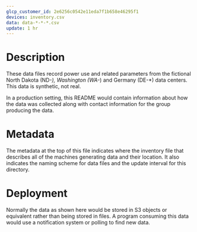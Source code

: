 ```yaml
---
glcp_customer_id: 2e6256c0542e11eda7f1b658e46295f1
devices: inventory.csv
data: data-*-*-*.csv
update: 1 hr
---
```


# Description

These data files record power use and related parameters from the
fictional North Dakota (ND-*), Washington (WA-*) and Germany (DE-*) data
centers. This data is synthetic, not real.

In a production setting, this README would contain information about
how the data was collected along with contact information for the
group producing the data.

# Metadata

The metadata at the top of this file indicates where the inventory
file that describes all of the machines generating data and their
location. It also indicates the naming scheme for data files and the
update interval for this directory.

# Deployment

Normally the data as shown here would be stored in S3 objects or 
equivalent rather than being stored in files. A program consuming this
data would use a notification system or polling to find new data.
